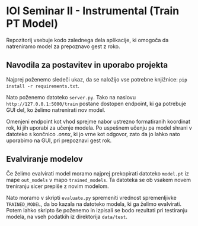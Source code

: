 # IOI Seminar II - Instrumental (Train PT Model)

Repozitorij vsebuje kodo zalednega dela aplikacije, ki omogoča da natreniramo model za prepoznavo gest z roko.

## Navodila za postavitev in uporabo projekta

Najprej poženemo sledeči ukaz, da se naložijo vse potrebne knjižnice: ```pip install -r requirements.txt```.

Nato poženemo datoteko ```server.py```. Tako na naslovu ```http://127.0.0.1:5000/train``` postane dostopen endpoint, ki
ga potrebuje GUI del, ko želimo natrenirati nov model.

Omenjeni endpoint kot vhod sprejme nabor ustrezno formatiranih koordinat rok, ki jih uporabi za učenje modela. Po
uspešnem učenju pa model shrani v datoteko s končnico *.onnx*, ki jo vrne kot odgovor, zato da jo lahko nato
uporabimo na GUI, pri prepoznavi gest rok.

## Evalviranje modelov

Če želimo evalvirati model moramo najprej prekopirati datoteko ```model.pt``` iz mape ```out_models``` v mapo ```trained_models```. Ta datoteka se ob vsakem novem treniranju sicer prepiše z novim modelom.

Nato moramo v skripti ```evaluate.py``` spremeniti vrednost spremenljivke ```TRAINED_MODEL```, da bo kazala na datoteko modela, ki ga želimo evalvirati. Potem lahko skripto še poženemo in izpisali se bodo rezultati pri testiranju modela, na vseh podatkih iz direktorija ```data/test```.